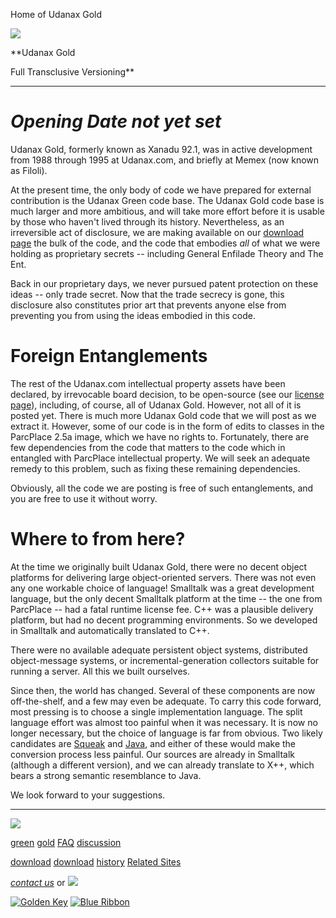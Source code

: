 Home of Udanax Gold



[![](../images/logo.gif)](../index.html)

**Udanax
Gold

Full Transclusive Versioning**

---

# *Opening Date not yet set*

Udanax Gold, formerly known as Xanadu 92.1, was in active
development from 1988 through 1995 at Udanax.com, and briefly at Memex
(now known as Filoli).

At the present time, the only body of code we have prepared
for external contribution is the Udanax Green code base. The Udanax Gold
code base is much larger and more ambitious, and will take more effort
before it is usable by those who haven't lived through its history. Nevertheless,
as an irreversible act of disclosure, we are making available on our [download
page](download/index.html) the bulk of the code, and the code that embodies *all* of
what we were holding as proprietary secrets -- including General Enfilade
Theory and The Ent.

Back in our proprietary days, we never pursued patent protection on these
ideas -- only trade secret. Now that the trade secrecy is gone, this disclosure
also constitutes prior art that prevents anyone else from preventing you
from using the ideas embodied in this code.

# Foreign Entanglements

The rest of the Udanax.com intellectual property assets have been declared,
by irrevocable board decision, to be open-source (see our [license
page](../license.html)), including, of course, all of Udanax Gold. However, not all
of it is posted yet. There is much more Udanax Gold code that we will
post as we extract it. However, some of our code is in the form of edits
to classes in the ParcPlace 2.5a image, which we have no rights to. Fortunately,
there are few dependencies from the code that matters to the code which
in entangled with ParcPlace intellectual property. We will seek an adequate
remedy to this problem, such as fixing these remaining dependencies.

Obviously, all the code we are posting is free of such entanglements,
and you are free to use it without worry.

# Where to from here?

At the time we originally built Udanax Gold, there were no decent object
platforms for delivering large object-oriented servers. There was not
even any one workable choice of language! Smalltalk was a great development
language, but the only decent Smalltalk platform at the time -- the one
from ParcPlace -- had a fatal runtime license fee. C++ was a plausible
delivery platform, but had no decent programming environments. So we developed
in Smalltalk and automatically translated to C++.

There were no available adequate persistent object systems, distributed
object-message systems, or incremental-generation collectors suitable
for running a server. All this we built ourselves.

Since then, the world has changed. Several of these components are now
off-the-shelf, and a few may even be adequate. To carry this code forward,
most pressing is to choose a single implementation language. The split
language effort was almost too painful when it was necessary. It is now
no longer necessary, but the choice of language is far from obvious. Two
likely candidates are [Squeak](http://www.squeak.org/) and
[Java](http://www.javasoft.com/), and either of these would
make the conversion process less painful. Our sources are already in Smalltalk
(although a different version), and we can already translate to X++, which
bears a strong semantic resemblance to Java.

We look forward to your suggestions.





---

[![](../images/logo.gif)](../index.html)

[green](../green/index.html)
[gold](index.html)
[FAQ](../FAQ.html)
[discussion](../discussion/index.html)

[download](../green/download/index.html)
[download](download/index.html)
[history](../history/index.html)
[Related Sites](../related.html)

*[contact us](../contact.html)*
or [![](../images/cmn.gif)](http://www.blindpay.com/crit-me-now.cgi)

[![Golden Key](../images/key.gif)](http://www.privacy.org/ipc/) [![Blue Ribbon](../images/ribbon.gif)](http://mirrors.yahoo.com/eff/blueribbon.html)
